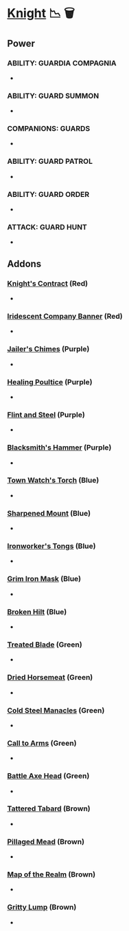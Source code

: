 # [Knight](<https://deadbydaylight.wiki.gg/wiki/Tarhos_Kovács>) 📉 🗑️

## Power

### ABILITY: GUARDIA COMPAGNIA

-


### ABILITY: GUARD SUMMON

-


### COMPANIONS: GUARDS

-


### ABILITY: GUARD PATROL

-


### ABILITY: GUARD ORDER

-


### ATTACK: GUARD HUNT

-


## Addons

### [Knight's Contract](<https://deadbydaylight.wiki.gg/wiki/Knight%27s_Contract>) (Red)

-


### [Iridescent Company Banner](<https://deadbydaylight.wiki.gg/wiki/Iridescent_Company_Banner>) (Red)

-


### [Jailer's Chimes](<https://deadbydaylight.wiki.gg/wiki/Jailer%27s_Chimes>) (Purple)

-


### [Healing Poultice](<https://deadbydaylight.wiki.gg/wiki/Healing_Poultice>) (Purple)

-


### [Flint and Steel](<https://deadbydaylight.wiki.gg/wiki/Flint_and_Steel>) (Purple)

-


### [Blacksmith's Hammer](<https://deadbydaylight.wiki.gg/wiki/Blacksmith%27s_Hammer>) (Purple)

-


### [Town Watch's Torch](<https://deadbydaylight.wiki.gg/wiki/Town_Watch%27s_Torch>) (Blue)

-


### [Sharpened Mount](<https://deadbydaylight.wiki.gg/wiki/Sharpened_Mount>) (Blue)

-


### [Ironworker's Tongs](<https://deadbydaylight.wiki.gg/wiki/Ironworker%27s_Tongs>) (Blue)

-


### [Grim Iron Mask](<https://deadbydaylight.wiki.gg/wiki/Grim_Iron_Mask>) (Blue)

-


### [Broken Hilt](<https://deadbydaylight.wiki.gg/wiki/Broken_Hilt>) (Blue)

-


### [Treated Blade](<https://deadbydaylight.wiki.gg/wiki/Treated_Blade>) (Green)

-


### [Dried Horsemeat](<https://deadbydaylight.wiki.gg/wiki/Dried_Horsemeat>) (Green)

-


### [Cold Steel Manacles](<https://deadbydaylight.wiki.gg/wiki/Cold_Steel_Manacles>) (Green)

-


### [Call to Arms](<https://deadbydaylight.wiki.gg/wiki/Call_to_Arms>) (Green)

-


### [Battle Axe Head](<https://deadbydaylight.wiki.gg/wiki/Battle_Axe_Head>) (Green)

-


### [Tattered Tabard](<https://deadbydaylight.wiki.gg/wiki/Tattered_Tabard>) (Brown)

-


### [Pillaged Mead](<https://deadbydaylight.wiki.gg/wiki/Pillaged_Mead>) (Brown)

-


### [Map of the Realm](<https://deadbydaylight.wiki.gg/wiki/Map_of_the_Realm>) (Brown)

-


### [Gritty Lump](<https://deadbydaylight.wiki.gg/wiki/Gritty_Lump>) (Brown)

-
